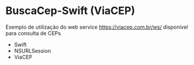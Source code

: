 # BuscaCep-Swift (ViaCEP)

Exemplo de utilização do web service https://viacep.com.br/ws/ disponível para consulta de CEPs

- Swift
- NSURLSession
- ViaCEP
